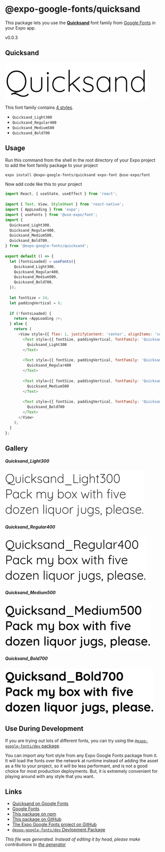 # @expo-google-fonts/quicksand

This package lets you use the [**Quicksand**](https://fonts.google.com/specimen/Quicksand) font family from [Google Fonts](https://fonts.google.com/) in your Expo app.

v0.0.3

## Quicksand

![Quicksand](./font-family.png)

This font family contains [4 styles](#gallery).

- `Quicksand_Light300`
- `Quicksand_Regular400`
- `Quicksand_Medium500`
- `Quicksand_Bold700`

## Usage

Run this command from the shell in the root directory of your Expo project to add the font family package to your project
```sh
expo install @expo-google-fonts/quicksand expo-font @use-expo/font
```

Now add code like this to your project
```js
import React, { useState, useEffect } from 'react';

import { Text, View, StyleSheet } from 'react-native';
import { AppLoading } from 'expo';
import { useFonts } from '@use-expo/font';
import {
  Quicksand_Light300,
  Quicksand_Regular400,
  Quicksand_Medium500,
  Quicksand_Bold700,
} from '@expo-google-fonts/quicksand';

export default () => {
  let [fontsLoaded] = useFonts({
    Quicksand_Light300,
    Quicksand_Regular400,
    Quicksand_Medium500,
    Quicksand_Bold700,
  });

  let fontSize = 24;
  let paddingVertical = 6;

  if (!fontsLoaded) {
    return <AppLoading />;
  } else {
    return (
      <View style={{ flex: 1, justifyContent: 'center', alignItems: 'center' }}>
        <Text style={{ fontSize, paddingVertical, fontFamily: 'Quicksand_Light300' }}>
          Quicksand_Light300
        </Text>

        <Text style={{ fontSize, paddingVertical, fontFamily: 'Quicksand_Regular400' }}>
          Quicksand_Regular400
        </Text>

        <Text style={{ fontSize, paddingVertical, fontFamily: 'Quicksand_Medium500' }}>
          Quicksand_Medium500
        </Text>

        <Text style={{ fontSize, paddingVertical, fontFamily: 'Quicksand_Bold700' }}>
          Quicksand_Bold700
        </Text>
      </View>
    );
  }
};

```

## Gallery

##### Quicksand_Light300
![Quicksand_Light300](./1d9cb44be0f4a238981aae2eb07e9157e00c48fae09163bea0866e136d1c3f1f.ttf.png)

##### Quicksand_Regular400
![Quicksand_Regular400](./0f408f35c3679417b5580701f3ac08830ce36535af5a643a2ef5b59e91c3c6b7.ttf.png)

##### Quicksand_Medium500
![Quicksand_Medium500](./76d743f0975259e38b62a1b671044d0a6584e7ae0a8389a9dca5d6d7e5e24031.ttf.png)

##### Quicksand_Bold700
![Quicksand_Bold700](./6bb475d143c61221c4ea174d3c51728268e58b12dbc14600d59020ef8deaaead.ttf.png)


## Use During Development

If you are trying out lots of different fonts, you can try using the [`@expo-google-fonts/dev` package](https://www.npmjs.com/package/@expo-google-fonts/dev).

You can import *any* font style from any Expo Google Fonts package from it. It will load the fonts
over the network at runtime instead of adding the asset as a file to your project, so it will be 
less performant, and is not a good choice for most production deployments. But, it is extremely convenient
for playing around with any style that you want.

## Links

- [Quicksand on Google Fonts](https://fonts.google.com/specimen/Quicksand)
- [Google Fonts](https://fonts.google.com/)
- [This package on npm](https://www.npmjs.com/package/@expo-google-fonts/quicksand)
- [This package on GitHub](https://github.com/expo/google-fonts/tree/master/font-packages/quicksand)
- [The Expo Google Fonts project on GitHub](https://github.com/expo/google-fonts)
- [`@expo-google-fonts/dev` Devlopment Package](https://github.com/expo/google-fonts/tree/master/font-packages/dev)


*This file was generated. Instead of editing it by head, please make contributions to [the generator](https://github.com/expo/google-fonts/tree/master/packages/generator)*
